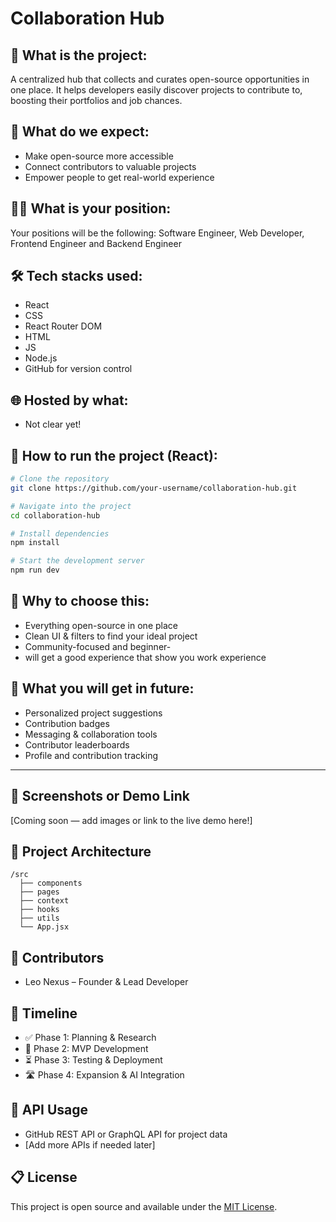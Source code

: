 # Collaboration Hub

## 📌 What is the project:
A centralized hub that collects and curates open-source opportunities in one place. It helps developers easily discover projects to contribute to, boosting their portfolios and job chances.

## 🎯 What do we expect:
- Make open-source more accessible
- Connect contributors to valuable projects
- Empower people to get real-world experience

## 🧑‍💻 What is your position:
Your positions will be the following: Software Engineer, Web Developer, Frontend Engineer and Backend Engineer

## 🛠 Tech stacks used:
- React
- CSS
- React Router DOM
- HTML
- JS
- Node.js
- GitHub for version control

## 🌐 Hosted by what:
- Not clear yet!

## 🚀 How to run the project (React):
```bash
# Clone the repository
git clone https://github.com/your-username/collaboration-hub.git

# Navigate into the project
cd collaboration-hub

# Install dependencies
npm install

# Start the development server
npm run dev
```

## 🤔 Why to choose this:
- Everything open-source in one place
- Clean UI & filters to find your ideal project
- Community-focused and beginner-
- will get a good experience that show you work experience

## 🌱 What you will get in future:
- Personalized project suggestions
- Contribution badges
- Messaging & collaboration tools
- Contributor leaderboards
- Profile and contribution tracking

---

## 📸 Screenshots or Demo Link
[Coming soon — add images or link to the live demo here!]

## 🧱 Project Architecture
```text
/src
  ├── components
  ├── pages
  ├── context
  ├── hooks
  ├── utils
  └── App.jsx
```

## 🤝 Contributors
- Leo Nexus – Founder & Lead Developer

## 📅 Timeline
- ✅ Phase 1: Planning & Research
- 🚧 Phase 2: MVP Development
- ⏳ Phase 3: Testing & Deployment
- 🛣️ Phase 4: Expansion & AI Integration

## 🔗 API Usage
- GitHub REST API or GraphQL API for project data
- [Add more APIs if needed later]

## 📋 License
This project is open source and available under the [MIT License](LICENSE).
